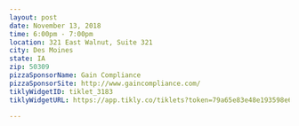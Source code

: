 ```yaml
---
layout: post
date: November 13, 2018
time: 6:00pm - 7:00pm
location: 321 East Walnut, Suite 321
city: Des Moines
state: IA
zip: 50309
pizzaSponsorName: Gain Compliance
pizzaSponsorSite: http://www.gaincompliance.com/
tiklyWidgetID: tiklet_3183
tiklyWidgetURL: https://app.tikly.co/tiklets?token=79a65e83e48e193598e6631851301ef950bd3bc8

---
```

